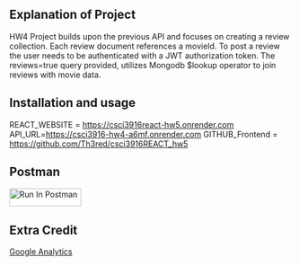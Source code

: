## Explanation of Project
HW4 Project builds upon the previous API and focuses on creating a review collection. Each review document references a movieId.
To post a review the user needs to be authenticated with a JWT authorization token. The reviews=true query provided, utilizes Mongodb $lookup operator to join reviews with movie data.
## Installation and usage
REACT_WEBSITE = https://csci3916react-hw5.onrender.com
API_URL=https://csci3916-hw4-a6mf.onrender.com
GITHUB_Frontend = https://github.com/Th3red/csci3916REACT_hw5
## Postman
[<img src="https://run.pstmn.io/button.svg" alt="Run In Postman" style="width: 128px; height: 32px;">](https://app.getpostman.com/run-collection/41558294-9224d15a-23ff-4a15-9f2f-7d572bd1d93d?action=collection%2Ffork&source=rip_markdown&collection-url=entityId%3D41558294-9224d15a-23ff-4a15-9f2f-7d572bd1d93d%26entityType%3Dcollection%26workspaceId%3Dffcf64e2-8d61-42ca-8625-b0d3fd347bbc#?env%5Bschmitz-hw4%5D=W3sia2V5IjoiSldUIiwidmFsdWUiOiIiLCJlbmFibGVkIjp0cnVlLCJ0eXBlIjoiZGVmYXVsdCIsInNlc3Npb25WYWx1ZSI6IkpXVC4uLiIsImNvbXBsZXRlU2Vzc2lvblZhbHVlIjoiSldUIGV5SmhiR2NpT2lKSVV6STFOaUlzSW5SNWNDSTZJa3BYVkNKOS5leUpwWkNJNklqWTNaakF6TkRsbVpEZGhObVk1TlRkbFl6UTNPVGhoWWlJc0luVnpaWEp1WVcxbElqb2lhbTlvYmpFeU1qSXpNakpBWjIxaGFXd3VZMjl0SWl3aWFXRjBJam94TnpRek9EZ3lORFV4TENKbGVIQWlPakUzTkRNNE9EWXdOVEY5LkJPTW1GSjhieXY0c09hSjFIR0dya1FFRENUSU5HRVZWbXduYWtkVFhNYjgiLCJzZXNzaW9uSW5kZXgiOjB9XQ==)

## Extra Credit
[Google Analytics](https://github.com/Th3red/CSCI3916_HW4/blob/main/Google_Analytics_ExtraCredit.pdf)
